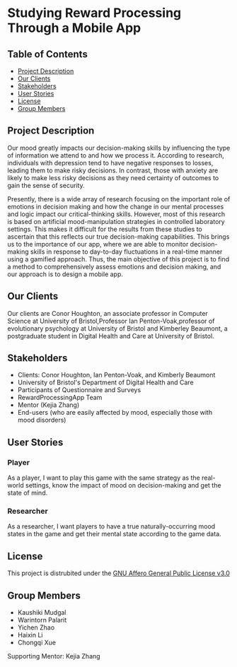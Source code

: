 # Studying Reward Processing Through a Mobile App

## Table of Contents
- [Project Description](#project-description)
- [Our Clients](#our-clients)
- [Stakeholders](#stakeholders)
- [User Stories](#user-stories)
- [License](#license)
- [Group Members](#group-members)

## Project Description
Our mood greatly impacts our decision-making skills by influencing the type of information we attend to and how we process it. According to research, individuals with depression tend to have negative responses to losses, leading them to make risky decisions. In contrast, those with anxiety are likely to make less risky decisions as they need certainty of outcomes to gain the sense of security.

Presently, there is a wide array of research focusing on the important role of emotions in decision making and how the change in our mental processes and logic impact our critical-thinking skills. However, most of this research is based on artificial mood-manipulation strategies in controlled laboratory settings. This makes it difficult for the results from these studies to ascertain that this reflects our true decision-making capabilities. This brings us to the importance of our app, where we are able to monitor decision-making skills in response to day-to-day fluctuations in a real-time manner using a gamified approach. Thus, the main objective of this project is to find a method to comprehensively assess emotions and decision making, and our approach is to design a mobile app.

## Our Clients
Our clients are Conor Houghton, an associate professor in Computer Science at University of Bristol,Professor Ian Penton-Voak,professor of evolutionary psychology at University of Bristol and Kimberley Beaumont, a postgraduate student in Digital Health and Care at University of Bristol.

## Stakeholders
- Clients: Conor Houghton, Ian Penton-Voak, and Kimberly Beaumont
- University of Bristol's Department of Digital Health and Care
- Participants of Questionnaire and Surveys
- RewardProcessingApp Team
- Mentor (Kejia Zhang)
- End-users (who are easily affected by mood, especially those with mood disorders)

## User Stories
### Player
As a player, I want to play this game with the same strategy as the real-world settings, know the impact of mood on decision-making and get the state of mind.

### Researcher
As a researcher, I want players to have a true naturally-occurring mood states in the game and get their mental state according to the game data.

## License
This project is distrubited under the [GNU Affero General Public License v3.0](LICENSE.txt)

## Group Members
- Kaushiki Mudgal
- Warintorn Palarit
- Yichen Zhao
- Haixin Li
- Chongqi Xue

Supporting Mentor: Kejia Zhang
